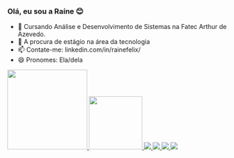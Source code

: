 ### Olá, eu sou a Raíne 😊



- 🌱 Cursando Análise e Desenvolvimento de Sistemas na Fatec Arthur de Azevedo.
- 👀  A procura de estágio na área da tecnologia
- 📫 Contate-me: linkedin.com/in/rainefelix/
- 😄 Pronomes: Ela/dela


<div align="left">
  <a href="https://github.com/rainefelix">
  <img height="180em" src="https://github-readme-stats.vercel.app/api?username=rainefelix&show_icons=true&theme=radical&include_all_commits=true&count_private=true"/>
  <img height="120em" src="https://github-readme-stats.vercel.app/api/top-langs/?username=rainefelix&layout=compact&langs_count=7&theme=radical"/>
    

<a href="https://discord.com/users/665365220050337803">
<img src="https://img.shields.io/badge/-Discord-%236666ff?style=for-the-badge&logo=Discord&logoColor=white">
</a>
<a href="https://www.instagram.com/manzolimatheus/">
<img src="https://img.shields.io/badge/-Instagram-%23ff3399?style=for-the-badge&logo=instagram&logoColor=white">
</a>
<a href="https://www.instagram.com/_manzart/">
<img src="https://img.shields.io/badge/-Instagram(Artes)-%23ff3399?style=for-the-badge&logo=instagram&logoColor=white">
</a>
<a href="mailto:manzoli.contato@gmail.com">
<img src="https://img.shields.io/badge/-Email-%23ff4d4d?style=for-the-badge&logo=gmail&logoColor=white">
</a>
